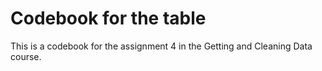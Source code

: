 # Codebook for the table
This is a codebook for the assignment 4 in the Getting and Cleaning Data course.

## 
